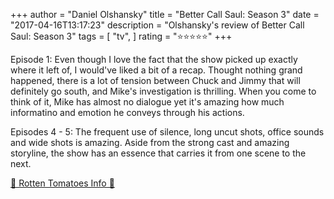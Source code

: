 +++
author = "Daniel Olshansky"
title = "Better Call Saul: Season 3"
date = "2017-04-16T13:17:23"
description = "Olshansky's review of Better Call Saul: Season 3"
tags = [
    "tv",
]
rating = "⭐⭐⭐⭐⭐"
+++

Episode 1: Even though I love the fact that the show picked up exactly where it left of, I would've liked a bit of a recap. Thought nothing grand happened, there is a lot of tension between Chuck and Jimmy that will definitely go south, and Mike's investigation is thrilling. When you come to think of it, Mike has almost no dialogue yet it's amazing how much informatino and emotion he conveys through his actions.

Episodes 4 - 5: The frequent use of silence, long uncut shots, office sounds and wide shots is amazing. Aside from the strong cast and amazing storyline, the show has an essence that carries it from one scene to the next.

[🍅 Rotten Tomatoes Info 🍅](https://www.rottentomatoes.com//tv/better_call_saul/s03)